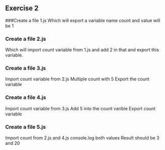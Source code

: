 
## Exercise 2

###Create a file 1.js
Which will export a variable name count and value will be 1

### Create a file 2.js
Which will import count variable from 1.js and add 2 in that
and export this variable.

### Create a file 3.js
Import count variable from 2.js
Multiple count with 5
Export the count variable

### Create a file 4.js
Import count variable from 3.js
Add 5 into the count varible
Export count variable

### Create a file 5.js
Import count from 2.js and 4.js
console.log both values
Result should be 3 and 20
